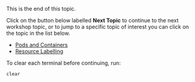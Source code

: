 This is the end of this topic.

Click on the button below labelled **Next Topic** to continue to the next workshop topic, or to jump to a specific topic of interest you can click on the topic in the list below.

* [Pods and Containers](pods-and-containers/01-pods-and-containers)
* [Resource Labelling](resource/labelling/01-resource-labelling)

To clear each terminal before continuing, run:

```execute-all
clear
```

